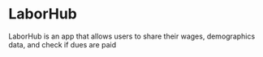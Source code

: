 # LaborHub
LaborHub is an app that allows users to share their wages, demographics data, and check if dues are paid

